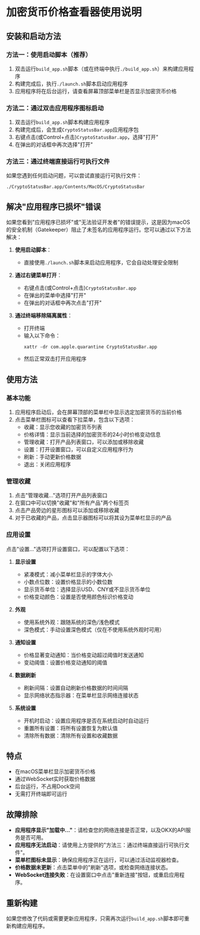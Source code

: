 # 加密货币价格查看器使用说明

## 安装和启动方法

### 方法一：使用启动脚本（推荐）

1. 双击运行`build_app.sh`脚本（或在终端中执行`./build_app.sh`）来构建应用程序
2. 构建完成后，执行`./launch.sh`脚本启动应用程序
3. 应用程序将在后台运行，请查看屏幕顶部菜单栏是否显示加密货币价格

### 方法二：通过双击应用程序图标启动

1. 双击运行`build_app.sh`脚本构建应用程序
2. 构建完成后，会生成`CryptoStatusBar.app`应用程序包
3. 右键点击(或Control+点击)`CryptoStatusBar.app`，选择"打开"
4. 在弹出的对话框中再次选择"打开"

### 方法三：通过终端直接运行可执行文件

如果您遇到任何启动问题，可以尝试直接运行可执行文件：

```
./CryptoStatusBar.app/Contents/MacOS/CryptoStatusBar
```

## 解决"应用程序已损坏"错误

如果您看到"应用程序已损坏"或"无法验证开发者"的错误提示，这是因为macOS的安全机制（Gatekeeper）阻止了未签名的应用程序运行。您可以通过以下方法解决：

1. **使用启动脚本**：
   - 直接使用`./launch.sh`脚本来启动应用程序，它会自动处理安全限制

2. **通过右键菜单打开**：
   - 右键点击(或Control+点击)`CryptoStatusBar.app`
   - 在弹出的菜单中选择"打开"
   - 在弹出的对话框中再次点击"打开"
   
3. **通过终端移除隔离属性**：
   - 打开终端
   - 输入以下命令：
     ```
     xattr -dr com.apple.quarantine CryptoStatusBar.app
     ```
   - 然后正常双击打开应用程序

## 使用方法

### 基本功能

1. 应用程序启动后，会在屏幕顶部的菜单栏中显示选定加密货币的当前价格
2. 点击菜单栏图标可以查看下拉菜单，包含以下选项：
   - 收藏：显示您收藏的加密货币列表
   - 价格详情：显示当前选择的加密货币的24小时价格变动信息
   - 管理收藏：打开产品列表窗口，可以添加或移除收藏
   - 设置：打开设置窗口，可以自定义应用程序行为
   - 刷新：手动更新价格数据
   - 退出：关闭应用程序

### 管理收藏

1. 点击"管理收藏..."选项打开产品列表窗口
2. 在窗口中可以切换"收藏"和"所有产品"两个标签页
3. 点击产品旁边的星形图标可以添加或移除收藏
4. 对于已收藏的产品，点击显示器图标可以将其设为菜单栏显示的产品

### 应用设置

点击"设置..."选项打开设置窗口，可以配置以下选项：

1. **显示设置**
   - 紧凑模式：减小菜单栏显示的字体大小
   - 小数点位数：设置价格显示的小数位数
   - 显示货币单位：选择显示USD、CNY或不显示货币单位
   - 价格变动颜色：设置是否使用颜色标识价格变动

2. **外观**
   - 使用系统外观：跟随系统的深色/浅色模式
   - 深色模式：手动设置深色模式（仅在不使用系统外观时可用）

3. **通知设置**
   - 价格显著变动通知：当价格变动超过阈值时发送通知
   - 变动阈值：设置价格变动通知的阈值

4. **数据刷新**
   - 刷新间隔：设置自动刷新价格数据的时间间隔
   - 显示网络状态指示器：在菜单栏显示网络连接状态

5. **系统设置**
   - 开机时启动：设置应用程序是否在系统启动时自动运行
   - 重置所有设置：将所有设置恢复为默认值
   - 清除所有数据：清除所有设置和收藏数据

## 特点

- 在macOS菜单栏显示加密货币价格
- 通过WebSocket实时获取价格数据
- 后台运行，不占用Dock空间
- 无需打开终端即可运行

## 故障排除

- **应用程序显示"加载中..."**：请检查您的网络连接是否正常，以及OKX的API服务是否可用。
- **应用程序无法启动**：请使用上方提供的"方法三：通过终端直接运行可执行文件"。
- **菜单栏图标未显示**：确保应用程序正在运行，可以通过活动监视器检查。
- **价格数据未更新**：点击菜单中的"刷新"选项，或检查网络连接状态。
- **WebSocket连接失败**：在设置窗口中点击"重新连接"按钮，或重启应用程序。

## 重新构建

如果您修改了代码或需要更新应用程序，只需再次运行`build_app.sh`脚本即可重新构建应用程序。 